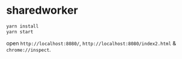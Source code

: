 # sharedworker

```sh
yarn install
yarn start
```

open `http://localhost:8080/`, `http://localhost:8080/index2.html` & `chrome://inspect`.
